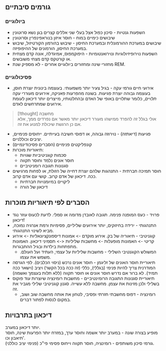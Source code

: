 ## גורמים סיבתיים
### ביולוגיים
- השפעות גנטיות - סיכון כפול אצל בעלי שני אללים קצרים בגן נשא סרוטונין
- שיבושים כימיים במוח - חוסר איזון בנוראפינפרין וסרוטונין
- שיבושים במערכת ההורמונלית ובמערכת החיסון - שיבוש בהורמון הקורטיזול, שיבוש במערכת החיסון, הורמונים של ההיפופיזה.
- השפעות נוירופיזיולוגיות ונוירואנטומיות - היפוקמפוס, אמיגדלה, אונה קדם מצחית או קורטקס קדם מצחי משובשים.
- מחזורי שינה ומחזורים ביולוגיים אחרים - לא מספיק שנת REM.
### פסיכולוגיים
- אירועי חיים גורמי עקה - בגיל צעיר יותר משמעותי. בעוצמה בינונית יוצרת חוסן, בעוצמה גבוהה יוצרת פגיעות.  בשונה מהפרעות פאניקה, אירועים מעוררי עקה *תלויים*, כלומר שתלויים באופי של האדם ובהחלטותיו, מייצרים יותר דיכאון לעומת אירועים שמתרחשים לאדם.
>[!thought] מחשבה  
>אולי בגלל זה להפרד ממישהו מעורר דיכאון יותר מאשר אם נפרדים ממך, אלא אם כן הרגשת שיכולת למנוע את זה.
- פגיעות (דיאתזה) - נוירוזה גבוהה, או דפוסי חשיבה בעייתיים. ייחוסים פנימיים, יציבים וכוללניים.
- קונפליקטים פנימיים (הסברים פסיכודינמיים)
- תיאוריות מוכרות:
	- סכמות קוגניטיביות שגויות
	- חוסר אונים נלמד וחוסר תקווה
	- סגנונות תגובה רומניטיביים
- חוסר תמיכה חברתית - התנהגות שלהם יוצרת דחייה של הזולת, או לפחות מרגישים ככה. דיכאון של אדם קרוב. קושי עם אדם קרוב.
	- ליקויים במיומנויות חברתיות
	- דיכאון של הורה
## הסברים לפי תיאוריות מוכרות
- פרויד - כעס המופנה פנימה. תגובה לאובדן מדומה או סמלי. לדעת לכעוס עוזר נגד דיכאון!
- התנהגותי - ירידה בחיזוקים, יותר אירועים שליליים, פסימיות ורמת אנרגיה נמוכה, מביא לשינוי התנהגותי.
- קוגניטיבי - תיאוריה של בק. אירוע מוקדם -> אמונות דיספונקציונאליות -> אירוע קריטי -> האמונות מופעלות -> מחשבות שליליות <-> תסמיני דיכאון. האמונות מתפתחות בילדות ובגיל ההתבגרות.
	- המשולש הקוגנטיבי השלילי - מחשבות שליליות על עצמי, העתיד ועל העולם. משמש את עצמו.
- תיאוריית חוסר האונים של זליגמן - חוסר אונים נרכש (ניסוי הכלבים). לפי הגרסה המודרנית צריך להיות פנימי (בגללי), כללי (זה ככה בכל הקשר) ויציב (וישאר ככה תמיד). לא ברור אם נדרש חוסר אונים או חוסר תקווה (ללא תלות בעצמך ואשמה)
- תיאוריית סגנונות התגובה הרומינטיביים - מחשבות רומינציה שיוצרות עוד פוקוס בשלילי ולכן מזינות את עצמן. מחשבה ללא עשייה. סגנון קוגניטיבי שלילי מגביר את זה.
	- רומינציה - דפוס מחשבתי חזרתי ופסיבי, לטחון את אותה מחשבה שוב ושוב, במקום לנסות לפתור דברים.
## דיכאון בתרבויות
יותר דיכאון במערב.  
מופיע בצורה שונה - במערב יותר אשמה וחוסר ערך, במזרח יותר הפרעות שינה, חוסר תיאבון וכו'.  
גורמי סיכון משותפים - רומינציה, חוסר תקווה וייחוס פסימי פי"כ (פנימי יציב כוללני).
